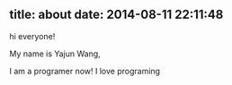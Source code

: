 title: about
date: 2014-08-11 22:11:48
---

hi  everyone! 

My name is Yajun Wang, 

I am a programer now! I love programing 
